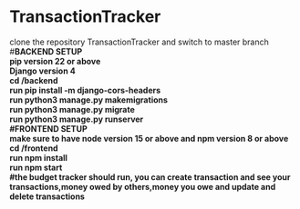 # TransactionTracker<br/>
clone the repository TransactionTracker and switch to master branch<br/>
#<strong>BACKEND SETUP<strong/><br/>
pip version 22 or above<br/>
Django version 4<br/>
cd /backend<br/>
run pip install -m django-cors-headers<br/>
run python3 manage.py makemigrations<br/>
run python3 manage.py migrate<br/>
run python3 manage.py runserver<br/>
#<strong>FRONTEND SETUP<strong/><br/>
make sure to have node version 15 or above and npm version 8 or above<br/>
cd /frontend<br/>
run npm install<br/>
run npm start<br/>
#the budget tracker should run, you can create transaction and see your transactions,money owed by others,money you owe and update and delete transactions
